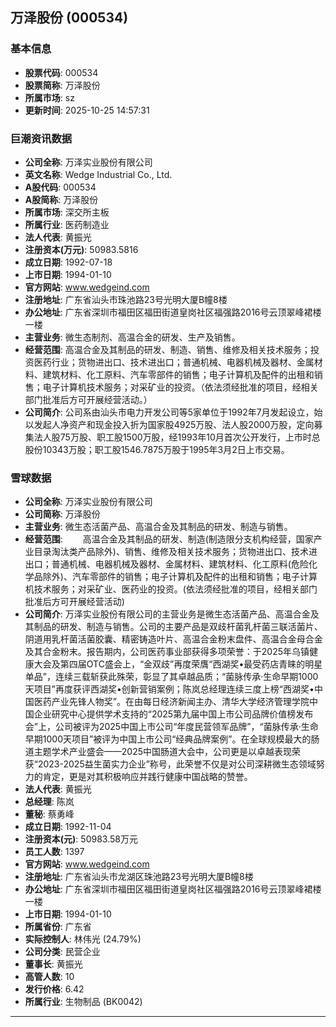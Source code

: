 ## 万泽股份 (000534)

### 基本信息

- **股票代码**: 000534
- **股票简称**: 万泽股份
- **所属市场**: sz
- **更新时间**: 2025-10-25 14:57:31

### 巨潮资讯数据

- **公司全称**: 万泽实业股份有限公司
- **英文名称**: Wedge Industrial Co., Ltd.
- **A股代码**: 000534
- **A股简称**: 万泽股份
- **所属市场**: 深交所主板
- **所属行业**: 医药制造业
- **法人代表**: 黄振光
- **注册资本(万元)**: 50983.5816
- **成立日期**: 1992-07-18
- **上市日期**: 1994-01-10
- **官方网站**: www.wedgeind.com
- **注册地址**: 广东省汕头市珠池路23号光明大厦B幢8楼
- **办公地址**: 广东省深圳市福田区福田街道皇岗社区福强路2016号云顶翠峰裙楼一楼
- **主营业务**: 微生态制剂、高温合金的研发、生产及销售。
- **经营范围**: 高温合金及其制品的研发、制造、销售、维修及相关技术服务；投资医药行业；货物进出口、技术进出口；普通机械、电器机械及器材、金属材料、建筑材料、化工原料、汽车零部件的销售；电子计算机及配件的出租和销售；电子计算机技术服务；对采矿业的投资。（依法须经批准的项目，经相关部门批准后方可开展经营活动。）
- **公司简介**: 公司系由汕头市电力开发公司等5家单位于1992年7月发起设立，始以发起人净资产和现金投入折为国家股4925万股、法人股2000万股，定向募集法人股75万股、职工股1500万股，经1993年10月首次公开发行，上市时总股份10343万股；职工股1546.7875万股于1995年3月2日上市交易。

### 雪球数据

- **公司全称**: 万泽实业股份有限公司
- **公司简称**: 万泽股份
- **主营业务**: 微生态活菌产品、高温合金及其制品的研发、制造与销售。
- **经营范围**: 　　高温合金及其制品的研发、制造(制造限分支机构经营，国家产业目录淘汰类产品除外)、销售、维修及相关技术服务；货物进出口、技术进出口；普通机械、电器机械及器材、金属材料、建筑材料、化工原料(危险化学品除外)、汽车零部件的销售；电子计算机及配件的出租和销售；电子计算机技术服务；对采矿业、医药业的投资。(依法须经批准的项目，经相关部门批准后方可开展经营活动)
- **公司简介**: 万泽实业股份有限公司的主营业务是微生态活菌产品、高温合金及其制品的研发、制造与销售。公司的主要产品是双歧杆菌乳杆菌三联活菌片、阴道用乳杆菌活菌胶囊、精密铸造叶片、高温合金粉末盘件、高温合金母合金及其合金粉末。报告期内，公司医药事业部获得多项荣誉：于2025年乌镇健康大会及第四届OTC盛会上，“金双歧”再度荣膺“西湖奖•最受药店青睐的明星单品”，连续三载斩获此殊荣，彰显了其卓越品质；“菌脉传承·生命早期1000天项目”再度获评西湖奖•创新营销案例；陈岚总经理连续三度上榜“西湖奖•中国医药产业先锋人物奖”。在由每日经济新闻主办、清华大学经济管理学院中国企业研究中心提供学术支持的“2025第九届中国上市公司品牌价值榜发布会”上，公司被评为2025中国上市公司“年度民营领军品牌”，“菌脉传承·生命早期1000天项目”被评为中国上市公司“经典品牌案例”。在全球规模最大的肠道主题学术产业盛会——2025中国肠道大会中，公司更是以卓越表现荣获“2023-2025益生菌实力企业”称号，此荣誉不仅是对公司深耕微生态领域努力的肯定，更是对其积极响应并践行健康中国战略的赞誉。
- **法人代表**: 黄振光
- **总经理**: 陈岚
- **董秘**: 蔡勇峰
- **成立日期**: 1992-11-04
- **注册资本(元)**: 50983.58万元
- **员工人数**: 1397
- **官方网站**: www.wedgeind.com
- **注册地址**: 广东省汕头市龙湖区珠池路23号光明大厦B幢8楼
- **办公地址**: 广东省深圳市福田区福田街道皇岗社区福强路2016号云顶翠峰裙楼一楼
- **上市日期**: 1994-01-10
- **所属省份**: 广东省
- **实际控制人**: 林伟光 (24.79%)
- **公司分类**: 民营企业
- **董事长**: 黄振光
- **高管人数**: 10
- **发行价格**: 6.42
- **所属行业**: 生物制品 (BK0042)

---